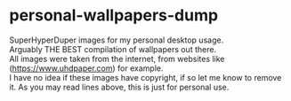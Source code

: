 # personal-wallpapers-dump
SuperHyperDuper images for my personal desktop usage.  
Arguably THE BEST compilation of wallpapers out there.  
All images were taken from the internet, from websites like (https://www.uhdpaper.com) for example.   
I have no idea if these images have copyright, if so let me know to remove it. As you may read lines above, this is just for personal use. 
